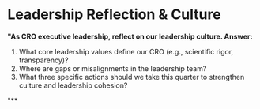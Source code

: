 # Leadership Reflection & Culture

**"As CRO executive leadership, reflect on our leadership culture. Answer:**

1. What core leadership values define our CRO (e.g., scientific rigor, transparency)?
1. Where are gaps or misalignments in the leadership team?
1. What three specific actions should we take this quarter to strengthen culture and leadership cohesion?

"**
